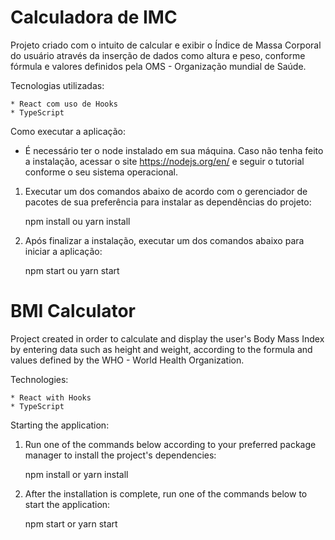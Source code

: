# Calculadora de IMC

Projeto criado com o intuito de calcular e exibir o Índice de Massa Corporal do usuário através da inserção de dados como altura e peso, conforme fórmula e valores definidos pela OMS - Organização mundial de Saúde. 

Tecnologias utilizadas:

    * React com uso de Hooks
    * TypeScript

Como executar a aplicação:

* É necessário ter o node instalado em sua máquina. Caso não tenha feito a instalação, acessar o site https://nodejs.org/en/ e seguir o tutorial conforme o seu sistema operacional.

1) Executar um dos comandos abaixo de acordo com o gerenciador de pacotes de sua preferência para instalar as dependências do projeto:

    npm install ou yarn install

2) Após finalizar a instalação, executar um dos comandos abaixo para iniciar a aplicação:

    npm start ou yarn start


# BMI Calculator

Project created in order to calculate and display the user's Body Mass Index by entering data such as height and weight, according to the formula and values ​​defined by the WHO - World Health Organization.

Technologies:

    * React with Hooks
    * TypeScript

Starting the application:

1) Run one of the commands below according to your preferred package manager to install the project's dependencies:

    npm install or yarn install

2) After the installation is complete, run one of the commands below to start the application:

    npm start or yarn start

